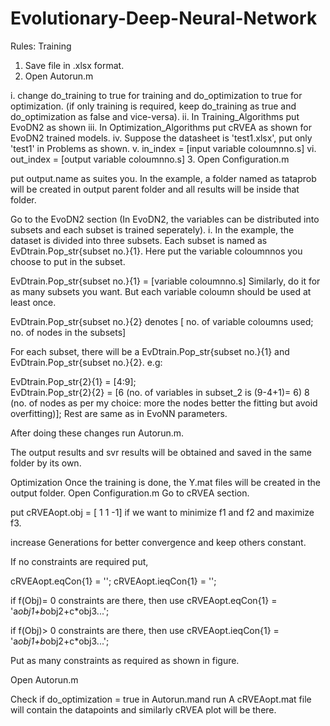 # Evolutionary-Deep-Neural-Network
Rules:
Training
1. Save file in .xlsx format.
2. Open Autorun.m
 

i.	change do_training to true for training and do_optimization to true for optimization. (if only training is required, keep do_training as true and do_optimization as false and vice-versa).
ii.	In Training_Algorithms put EvoDN2 as shown
iii.	In Optimization_Algorithms put cRVEA as shown for EvoDN2 trained models.
iv.	Suppose the datasheet is 'test1.xlsx', put only 'test1' in Problems as shown.
v.	in_index = [input variable coloumnno.s]
vi.	out_index = [output variable coloumnno.s]
3. Open Configuration.m

 

put output.name as suites you. In the example, a folder named as tataprob will be created in output parent folder and all results will be inside that folder.

 

Go to the EvoDN2 section (In EvoDN2, the variables can be distributed into subsets and each subset is trained seperately).
i.	In the example, the dataset is divided into three subsets.
Each subset is named as EvDtrain.Pop_str{subset no.}{1}. Here put the variable coloumnnos you choose to put in the subset.

EvDtrain.Pop_str{subset no.}{1} = [variable coloumnno.s]
Similarly, do it for as many subsets you want. But each variable coloumn should be used at least once.

EvDtrain.Pop_str{subset no.}{2} denotes [ no. of variable coloumns used;    no. of nodes in the subsets]

For each subset, there will be a EvDtrain.Pop_str{subset no.}{1} and EvDtrain.Pop_str{subset no.}{2}. 
e.g:

EvDtrain.Pop_str{2}{1} = [4:9];           
EvDtrain.Pop_str{2}{2} = [6 (no. of variables in subset_2 is (9-4+1)= 6) 8 (no. of nodes as per my choice: more the nodes better the fitting but avoid overfitting)];
Rest are same as in EvoNN parameters.


After doing these changes run Autorun.m.

The output results and svr results will be obtained and saved in the same folder by its own.


Optimization
Once the training is done, the Y.mat files will be created in the output folder.
Open Configuration.m
 Go to cRVEA section.

 

put cRVEAopt.obj = [ 1 1 -1] if we want to minimize f1 and f2 and maximize f3.

increase Generations for better convergence and keep others constant.

If no constraints are required put,

cRVEAopt.eqCon{1} = ''; 
cRVEAopt.ieqCon{1} = '';

if f(Obj)= 0 constraints are there,
then use
cRVEAopt.eqCon{1} = 'a*obj1+b*obj2+c*obj3...';

if f(Obj)> 0 constraints are there,
then use
cRVEAopt.ieqCon{1} = 'a*obj1+b*obj2+c*obj3...';

Put as many constraints as required as shown in figure.

Open Autorun.m

Check if do_optimization = true in Autorun.mand run 
A cRVEAopt.mat file will contain the datapoints and similarly cRVEA plot will be there.







